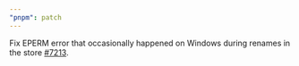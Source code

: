 ```yaml
---
"pnpm": patch
---
```


Fix EPERM error that occasionally happened on Windows during renames in the store [#7213](https://github.com/pnpm/pnpm/issues/7213).
